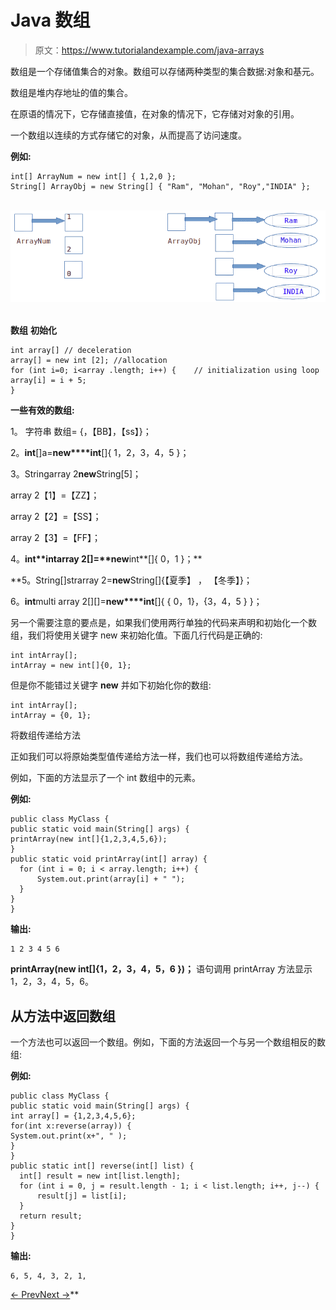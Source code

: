 # Java 数组

> 原文：<https://www.tutorialandexample.com/java-arrays>

数组是一个存储值集合的对象。数组可以存储两种类型的集合数据:对象和基元。

数组是堆内存地址的值的集合。

在原语的情况下，它存储直接值，在对象的情况下，它存储对对象的引用。

一个数组以连续的方式存储它的对象，从而提高了访问速度。

**例如:**

```
int[] ArrayNum = new int[] { 1,2,0 };
String[] ArrayObj = new String[] { "Ram", "Mohan", "Roy","INDIA" };
```

  ![](img/6ca30bb95570398add7e9783e2d12efd.png)  

**数组** **初始化**

```
int array[] // deceleration
array[] = new int [2]; //allocation
for (int i=0; i<array .length; i++) {    // initialization using loop
array[i] = i + 5;
}

```

**一些有效的数组:**

1。  字符串 数组= {，【BB】，【ss】}；

2。**int**[]a=**new****int**[]{ 1，2，3，4，5 }；

3。Stringarray 2**new**String[5]；

array 2【1】=【ZZ】；

array 2【2】=【SS】；

array 2【3】=【FF】；

4。****int**intarray 2[]=**new****int**[]{ 0，1 }；**

 **5。String[]strarray 2=**new**String[]{【夏季】 ， 【冬季】}；

6。**int**multi array 2[][]=**new****int**[]{ { 0，1}，{3，4，5 } }；

另一个需要注意的要点是，如果我们使用两行单独的代码来声明和初始化一个数组，我们将使用关键字 new 来初始化值。下面几行代码是正确的:

```
int intArray[];
intArray = new int[]{0, 1};
```

但是你不能错过关键字 **new** 并如下初始化你的数组:

```
int intArray[];
intArray = {0, 1};

```

将数组传递给方法

正如我们可以将原始类型值传递给方法一样，我们也可以将数组传递给方法。

例如，下面的方法显示了一个 int 数组中的元素。

**例如:**

```
public class MyClass {
public static void main(String[] args) {
printArray(new int[]{1,2,3,4,5,6});
}
public static void printArray(int[] array) {
  for (int i = 0; i < array.length; i++) {
      System.out.print(array[i] + " ");
  }
}
}

```

**输出:**

```
1 2 3 4 5 6
```

**printArray(new int[]{1，2，3，4，5，6 })；** 语句调用 printArray 方法显示 1，2，3，4，5，6。

## 从方法中返回数组

一个方法也可以返回一个数组。例如，下面的方法返回一个与另一个数组相反的数组:

**例如:**

```
public class MyClass {
public static void main(String[] args) {
int array[] = {1,2,3,4,5,6};
for(int x:reverse(array)) {
System.out.print(x+", " );
}
}
public static int[] reverse(int[] list) {
  int[] result = new int[list.length];
  for (int i = 0, j = result.length - 1; i < list.length; i++, j--) {
      result[j] = list[i];
  }
  return result;
}
}

```

**输出:**

```
6, 5, 4, 3, 2, 1,
```

[← Prev](https://www.tutorialandexample.com/java-characters)[Next →](https://www.tutorialandexample.com/java-strings)**